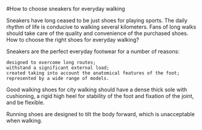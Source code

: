 #How to choose sneakers for everyday walking

Sneakers have long ceased to be just shoes for playing sports. The daily rhythm of life is conducive to walking several kilometers. Fans of long walks should take care of the quality and convenience of the purchased shoes. How to choose the right shoes for everyday walking?

Sneakers are the perfect everyday footwear for a number of reasons:

    designed to overcome long routes;
    withstand a significant external load;
    created taking into account the anatomical features of the foot;
    represented by a wide range of models.

Good walking shoes for city walking should have a dense thick sole with cushioning, a rigid high heel for stability of the foot and fixation of the joint, and be flexible.

Running shoes are designed to tilt the body forward, which is unacceptable when walking.
